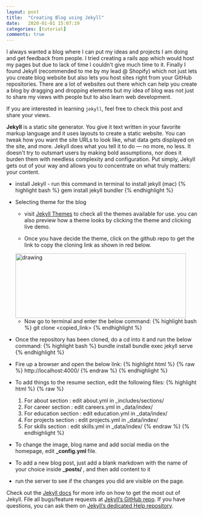 ```yaml
---
layout: post
title:  "Creating Blog using Jekyll"
date:   2020-01-01 15:07:19
categories: [tutorial]
comments: true
---
```

I always wanted a blog where I can put my ideas and projects I am doing and get feedback from people. I tried creating a rails app which would host my pages but due to lack of time I couldn't give much time to it. Finally I found Jekyll (recommended to me by my lead @ Shopify) which not just lets you create blog website but also lets you host sites right from your GitHub repositories. There are a lot of websites out there which can help you create a blog by dragging and dropping elements but my idea of blog was not just to share my views with people but to also learn web development.

If you are interested in learning `jekyll`, feel free to check this post and share your views.

<!--more-->

<b>Jekyll</b> is a static site generator. You give it text written in your favorite markup language and it uses layouts to create a static website. You can tweak how you want the site URLs to look like, what data gets displayed on the site, and more. Jekyll does what you tell it to do — no more, no less. It doesn't try to outsmart users by making bold assumptions, nor does it burden them with needless complexity and configuration. Put simply, Jekyll gets out of your way and allows you to concentrate on what truly matters: your content.

* install Jekyll - run this command in terminal to install jekyll (mac)
    {% highlight bash %}
      gem install jekyll bundler
    {% endhighlight %}


* Selecting theme for the blog <br>
  * visit [Jekyll Themes][jekyll-themes] to check all the themes available for use. you can also preview how a theme looks by clicking the theme and clicking live demo.

  * Once you have decide the theme, click on the github repo to get the link to copy the cloning link as shown in red below.

  <img src="https://i.ibb.co/VWFmg86/Screen-Shot-2020-01-01-at-8-24-51-PM.png" alt="drawing" style="width:450px;height:170px;"/>

  * Now go to terminal and enter the below command:
        {% highlight bash %}
          git clone <copied_link>
        {% endhighlight %}
    
* Once the repository has been cloned, do a cd into it and run the below command:
  {% highlight bash %}
    bundle install
    bundle exec jekyll serve
  {% endhighlight %}

* Fire up a browser and open the below link:
  {% highlight html %}
  {% raw %}
    http://localhost:4000/
  {% endraw %}
  {% endhighlight %}
  
* To add things to the resume section, edit the following files:
  {% highlight html %}
  {% raw %}
    1. For about section : edit about.yml in _includes/sections/
    2. For career section : edit careers.yml in _data/index/
    3. For education section : edit education.yml in _data/index/
    4. For projects section : edit projects.yml in _data/index/
    5. For skills section : edit skills.yml in _data/index/
{% endraw %}
{% endhighlight %}

* To change the image, blog name and add social media on the homepage, edit <b>_config.yml </b> file.

* To add a new blog post, just add a blank markdown with the name of your choice inside <b>_posts/ </b>, and then add content to it

* run the server to see if the changes you did are visible on the page.



Check out the [Jekyll docs][jekyll] for more info on how to get the most out of Jekyll. File all bugs/feature requests at [Jekyll’s GitHub repo][jekyll-gh]. If you have questions, you can ask them on [Jekyll’s dedicated Help repository][jekyll-help].

[jekyll-themes]: https://jekyllthemes.io/jekyll-blog-themes
[jekyll]:      http://jekyllrb.com
[jekyll-gh]:   https://github.com/jekyll/jekyll
[jekyll-help]: https://github.com/jekyll/jekyll-help
